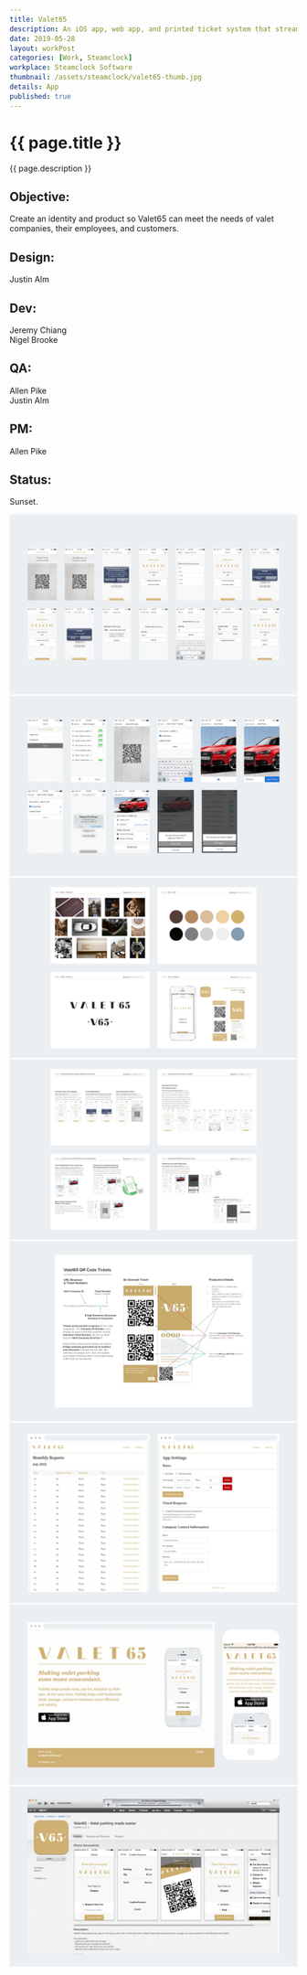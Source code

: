 ```yaml
---
title: Valet65
description: An iOS app, web app, and printed ticket system that streamlines management of valet parking and improves customer experience.
date: 2019-05-28
layout: workPost
categories: [Work, Steamclock]
workplace: Steamclock Software
thumbnail: /assets/steamclock/valet65-thumb.jpg
details: App
published: true
---
```


<div class="mw-1024  u-mar-auto  u-mar-b05">
    <h1 class="u-noMargin  u-mar-b00"><strong>{{ page.title }}</strong></h1>
    <p class="as-h3  u-noMargin" style="max-width: 100%;">{{ page.description }}</p>
    <div class="project-metadata  u-mar-auto  u-mar-t05  u-mar-b00">
        <div class="objective">
            <h2 class="as-h5  u-noMargin  u-mar-b01"><strong>Objective</strong>:</h2>
            <p class="u-noMargin  u-mar-b02">Create an identity and product so Valet65 can meet the needs of valet companies, their employees, and customers.</p>
        </div>
        <div>
            <h2 class="as-h5  u-noMargin  u-mar-b01"><strong>Design</strong>:</h2>
            <p class="u-noMargin  u-mar-b02">Justin Alm</p>
        </div>
        <div>
            <h2 class="as-h5  u-noMargin  u-mar-b01"><strong>Dev</strong>:</h2>
            <p class="u-noMargin  u-mar-b02">Jeremy Chiang<br>Nigel Brooke</p>
        </div>
        <div>
            <h2 class="as-h5  u-noMargin  u-mar-b01"><strong>QA</strong>:</h2>
            <p class="u-noMargin  u-mar-b02">Allen Pike<br>Justin Alm</p>
        </div>
        <div>
            <h2 class="as-h5  u-noMargin  u-mar-b01"><strong>PM</strong>:</h2>
            <p class="u-noMargin  u-mar-b02">Allen Pike</p>
        </div>
        <div>
            <h2 class="as-h5  u-noMargin  u-mar-b01"><strong>Status</strong>:</h2>
            <p class="u-noMargin  u-mar-b02">Sunset.</p>
        </div>
    </div>
</div>

<div class="Grid  Grid--withGutters">
    <div class="Grid-cell  u-size1of1  u-textAlign-center">
        <img class="mw-1024" src="/assets/steamclock/valet65-1.jpg" alt="Valet65 iOS customer facing iOS app" />
    </div>
    <div class="Grid-cell  u-size1of1  u-textAlign-center">
        <img class="mw-1024" src="/assets/steamclock/valet65-2.jpg" alt="Valet65 iOS company facing iOS app" />
    </div>
    <div class="Grid-cell  u-size1of1  u-textAlign-center">
        <img class="mw-1024" src="/assets/steamclock/valet65-3.jpg" alt="Valet65 identity" />
    </div>
    <div class="Grid-cell  u-size1of1  u-textAlign-center">
        <img class="mw-1024" src="/assets/steamclock/valet65-4.jpg" alt="Valet65 wireframes" />
    </div>
    <div class="Grid-cell  u-size1of1  u-textAlign-center">
        <img class="mw-1024" src="/assets/steamclock/valet65-5.jpg" alt="Valet65 ticket design" />
    </div>
    <div class="Grid-cell  u-size1of1  u-textAlign-center">
        <img class="mw-1024" src="/assets/steamclock/valet65-6.jpg" alt="Valet65 company admin site" />
    </div>
    <div class="Grid-cell  u-size1of1  u-textAlign-center">
        <img class="mw-1024" src="/assets/steamclock/valet65-7.jpg" alt="Valet65 marketing website" />
    </div>
    <div class="Grid-cell  u-size1of1  u-textAlign-center">
        <img class="mw-1024" src="/assets/steamclock/valet65-8.jpg" alt="Valet65 App Store listing" />
    </div>
</div>